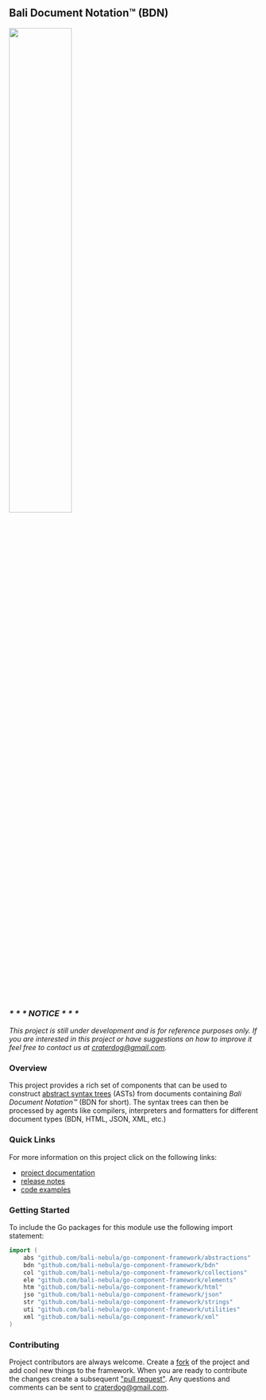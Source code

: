## Bali Document Notation™ (BDN)
<img src="https://craterdog.com/images/CraterDog.png" width="50%">

### _\* \* \* NOTICE \* \* \*_
_This project is still under development and is for reference purposes only. If
you are interested in this project or have suggestions on how to improve it feel
free to contact us at [craterdog@gmail.com](mailto:craterdog@gmail.com)._

### Overview
This project provides a rich set of components that can be used to construct
[abstract syntax trees](https://en.wikipedia.org/wiki/Abstract_syntax_tree)
(ASTs) from documents containing _Bali Document Notation™_ (BDN for short). The
syntax trees can then be processed by agents like compilers, interpreters and
formatters for different document types (BDN, HTML, JSON, XML, etc.)

### Quick Links
For more information on this project click on the following links:
 * [project documentation](https://github.com/bali-nebula/go-component-framework/wiki)
 * [release notes](https://github.com/bali-nebula/go-component-framework/wiki/release-notes)
 * [code examples](https://github.com/bali-nebula/go-component-framework/wiki/code-examples)

### Getting Started
To include the Go packages for this module use the following import statement:
```go
import (
	abs "github.com/bali-nebula/go-component-framework/abstractions"
	bdn "github.com/bali-nebula/go-component-framework/bdn"
	col "github.com/bali-nebula/go-component-framework/collections"
	ele "github.com/bali-nebula/go-component-framework/elements"
	htm "github.com/bali-nebula/go-component-framework/html"
	jso "github.com/bali-nebula/go-component-framework/json"
	str "github.com/bali-nebula/go-component-framework/strings"
	uti "github.com/bali-nebula/go-component-framework/utilities"
	xml "github.com/bali-nebula/go-component-framework/xml"
)
```

### Contributing
Project contributors are always welcome. Create a
[fork](https://github.com/bali-nebula/go-component-framework) of the project and add cool
new things to the framework. When you are ready to contribute the changes create a subsequent
["pull request"](https://help.github.com/articles/about-pull-requests/). Any questions and
comments can be sent to [craterdog@gmail.com](mailto:craterdog@gmail.com).
